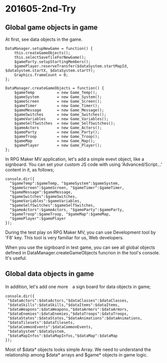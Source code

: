 # 201605-2nd-Try

## Global game objects in game

At first, see data objects in the game.

    DataManager.setupNewGame = function() {
        this.createGameObjects();
        this.selectSavefileForNewGame();
        $gameParty.setupStartingMembers();
        $gamePlayer.reserveTransfer($dataSystem.startMapId, $dataSystem.startX, $dataSystem.startY);
        Graphics.frameCount = 0;
    };

    DataManager.createGameObjects = function() {
        $gameTemp          = new Game_Temp();
        $gameSystem        = new Game_System();
        $gameScreen        = new Game_Screen();
        $gameTimer         = new Game_Timer();
        $gameMessage       = new Game_Message();
        $gameSwitches      = new Game_Switches();
        $gameVariables     = new Game_Variables();
        $gameSelfSwitches  = new Game_SelfSwitches();
        $gameActors        = new Game_Actors();
        $gameParty         = new Game_Party();
        $gameTroop         = new Game_Troop();
        $gameMap           = new Game_Map();
        $gamePlayer        = new Game_Player();
    };

In RPG Maker MV application, let's add a simple evevt object, like a signboard. You can set your custom JS code with using 'Advanced/Script...' content in it, as follows;

    console.dir({
      "$gameTemp":$gameTemp, "$gameSystem":$gameSystem,
      "$gameScreen":$gameScreen, "$gameTimer":$gameTimer,
      "$gameMessage":$gameMessage,
      "$gameSwitches":$gameSwitches,
      "$gameVariables":$gameVariables,
      "$gameSelfSwitches":$gameSelfSwitches,
      "$gameActors":$gameActors, "$gameParty":$gameParty,
      "$gameTroop":$gameTroop, "$gameMap":$gameMap,
      "$gamePlayer":$gamePlayer
    });

During the test play on RPG Maker MV, you can use Development tool by 'F8' key. This tool is very familiar for us, Web developers.

When you use the signboard in test game, you can see all global objects defined in DataManager.createGameObjects funcrion in the tool's console. It's useful.

## Global data objects in game

In addition, let's add one more　a sign board for data objects in game;

    console.dir({
     "$dataActors":$dataActors,"$dataClasses":$dataClasses,
     "$dataSkills":$dataSkills,"$dataItems":$dataItems,
     "$dataWeapons":$dataWeapons,"$dataArmors":$dataArmors,
     "$dataEnemies":$dataEnemies,"$dataTroops":$dataTroops,
     "$dataStates":$dataStates,"$dataAnimations":$dataAnimations,
     "$dataTilesets":$dataTilesets,
     "$dataCommonEvents":$dataCommonEvents,
     "$dataSystem":$dataSystem,
     "$dataMapInfos":$dataMapInfos,"$dataMap":$dataMap
    });

Most of $data* objects looks simple Array. We need to understand the relationship among $data* arrays and $game* objects in game logic.
